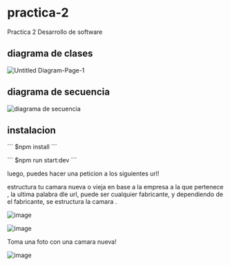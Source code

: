 # practica-2
Practica 2 Desarrollo de software

## diagrama de clases

![Untitled Diagram-Page-1](https://user-images.githubusercontent.com/44983658/83378752-ad43f780-a3a7-11ea-8bc6-9d736f497c94.png)

## diagrama de secuencia

![diagrama de secuencia](https://user-images.githubusercontent.com/44983658/83378910-30fde400-a3a8-11ea-9c87-6483435f5f96.png)

## instalacion 

´´´
$npm install 
´´´

´´´
$npm run start:dev
´´´

luego, puedes hacer una peticion a los siguientes url!

estructura tu camara nueva o vieja en base a la empresa a la que pertenece , la ultima palabra dle url, puede ser cualquier fabricante, y dependiendo de el fabricante, se estructura la camara .

![image](https://user-images.githubusercontent.com/44983658/83378860-1297e880-a3a8-11ea-9a72-dfe88e0fa99c.png)

![image](https://user-images.githubusercontent.com/44983658/83379250-137d4a00-a3a9-11ea-9271-fa6129281bc1.png)


Toma una foto con una camara nueva!

![image](https://user-images.githubusercontent.com/44983658/83378984-715d6200-a3a8-11ea-93f6-fa567a570e66.png)
